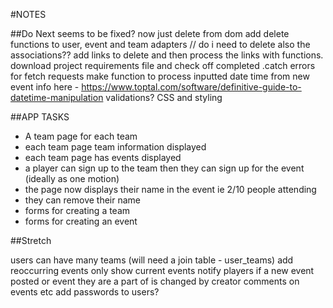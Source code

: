 #NOTES

##Do Next
seems to be fixed? now just delete from dom
add delete functions to user, event and team adapters // do i need to delete also the associations??
add links to delete and then process the links with functions.
download project requirements file and check off completed
.catch errors for fetch requests
make function to process inputted date time from new event info here - https://www.toptal.com/software/definitive-guide-to-datetime-manipulation
validations?
CSS and styling


##APP TASKS
- A team page for each team
- each team page team information displayed
- each team page has events displayed
- a player can sign up to the team then they can sign up for the event (ideally as one motion)
- the page now displays their name in the event ie 2/10 people attending
- they can remove their name
- forms for creating a team
- forms for creating an event

##Stretch

users can have many teams (will need a join table - user_teams)
add reoccurring events
only show current events
notify players if a new event posted or event they are a part of is changed by creator
comments on events etc
add passwords to users?